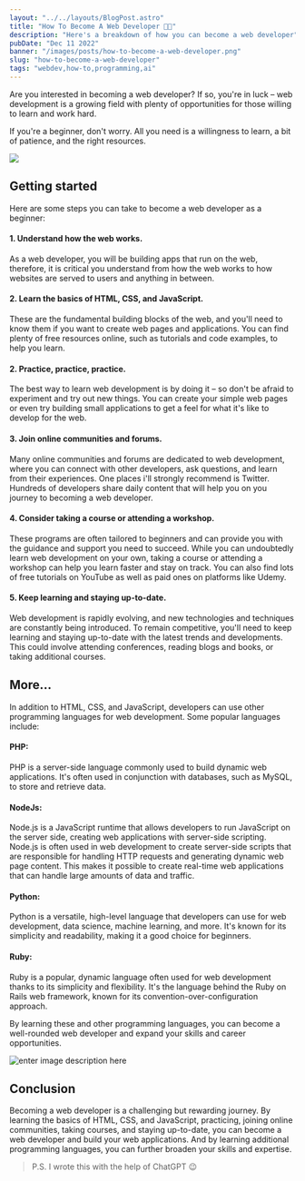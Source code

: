 ```yaml
---
layout: "../../layouts/BlogPost.astro"
title: "How To Become A Web Developer 👨‍💻"
description: "Here's a breakdown of how you can become a web developer"
pubDate: "Dec 11 2022"
banner: "/images/posts/how-to-become-a-web-developer.png"
slug: "how-to-become-a-web-developer"
tags: "webdev,how-to,programming,ai"
---
```


Are you interested in becoming a web developer? If so, you're in luck – web development is a growing field with plenty of opportunities for those willing to learn and work hard.

If you're a beginner, don't worry. All you need is a willingness to learn, a bit of patience, and the right resources.

![](https://res.cloudinary.com/follio/image/upload/v1670776218/bohekpecbwfybndhulsc.jpg)

## Getting started

Here are some steps you can take to become a web developer as a beginner:

#### 1. Understand how the web works.

As a web developer, you will be building apps that run on the web, therefore, it is critical you understand from how the web works to how websites are served to users and anything in between.

#### 2. Learn the basics of HTML, CSS, and JavaScript.

These are the fundamental building blocks of the web, and you'll need to know them if you want to create web pages and applications. You can find plenty of free resources online, such as tutorials and code examples, to help you learn.

#### 2. Practice, practice, practice.

The best way to learn web development is by doing it – so don't be afraid to experiment and try out new things. You can create your simple web pages or even try building small applications to get a feel for what it's like to develop for the web.

#### 3. Join online communities and forums.

Many online communities and forums are dedicated to web development, where you can connect with other developers, ask questions, and learn from their experiences. One places i'll strongly recommend is Twitter. Hundreds of developers share daily content that will help you on you journey to becoming a web developer.

#### 4. Consider taking a course or attending a workshop.

These programs are often tailored to beginners and can provide you with the guidance and support you need to succeed. While you can undoubtedly learn web development on your own, taking a course or attending a workshop can help you learn faster and stay on track. You can also find lots of free tutorials on YouTube as well as paid ones on platforms like Udemy.

#### 5. Keep learning and staying up-to-date.

Web development is rapidly evolving, and new technologies and techniques are constantly being introduced. To remain competitive, you'll need to keep learning and staying up-to-date with the latest trends and developments. This could involve attending conferences, reading blogs and books, or taking additional courses.

## More...

In addition to HTML, CSS, and JavaScript, developers can use other programming languages for web development. Some popular languages include:

#### **PHP**:

PHP is a server-side language commonly used to build dynamic web applications. It's often used in conjunction with databases, such as MySQL, to store and retrieve data.

#### **NodeJs**:

Node.js is a JavaScript runtime that allows developers to run JavaScript on the server side, creating web applications with server-side scripting. Node.js is often used in web development to create server-side scripts that are responsible for handling HTTP requests and generating dynamic web page content. This makes it possible to create real-time web applications that can handle large amounts of data and traffic.

#### **Python:**

Python is a versatile, high-level language that developers can use for web development, data science, machine learning, and more. It's known for its simplicity and readability, making it a good choice for beginners.

#### **Ruby:**

Ruby is a popular, dynamic language often used for web development thanks to its simplicity and flexibility. It's the language behind the Ruby on Rails web framework, known for its convention-over-configuration approach.

By learning these and other programming languages, you can become a well-rounded web developer and expand your skills and career opportunities.

![enter image description here](https://res.cloudinary.com/follio/image/upload/v1670775594/nyroolcolrsqsro1mlyw.png)

## Conclusion

Becoming a web developer is a challenging but rewarding journey. By learning the basics of HTML, CSS, and JavaScript, practicing, joining online communities, taking courses, and staying up-to-date, you can become a web developer and build your web applications. And by learning additional programming languages, you can further broaden your skills and expertise.

> P.S. I wrote this with the help of ChatGPT 😉
